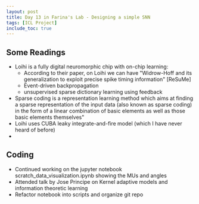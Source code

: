 ```yaml
---
layout: post
title: Day 13 in Farina's Lab - Designing a simple SNN
tags: [ICL Project]
include_toc: true
---
```


## Some Readings
- Loihi is a fully digital neuromorphic chip with on-chip learning:
  - According to their paper, on Loihi we can have "Widrow-Hoff and its generalization to exploit precise spike 
    timing information" [ReSuMe]
  - Event-driven backpropagation
  - unsupervised sparse dictionary learning using feedback
- Sparse coding is a representation learning method which aims at finding a sparse representation of the input data 
  (also 
  known as sparse coding) in the form of a linear combination of basic elements as well as those basic elements themselves"
- Loihi uses CUBA leaky integrate-and-fire model (which I have never heard of before)
- 

## Coding
- Continued working on the jupyter notebook scratch_data_visualization.ipynb showing the MUs and angles
- Attended talk by Jose Principe on Kernel adaptive models and information theoretic learning
- Refactor notebook into scripts and organize git repo 
